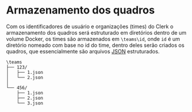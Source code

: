 # Armazenamento dos quadros

Com os identificadores de usuário e organizações (times) do Clerk o armazenamento dos quadros será estruturado em diretórios dentro de um volume Docker, os times são armazenados em `\teams\id`, onde `id` é um diretório nomeado com base no id do time, dentro deles serão criados os quadros, que essencialmente são arquivos <a href="https://pt.wikipedia.org/wiki/JSON" target="_blank">JSON</a> estruturados.

```
\teams
├── 123/
│   ├── 1.json
│   └── 2.json
│
└── 456/
    ├── 1.json
    ├── 2.json
    └── 3.json
```
